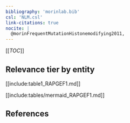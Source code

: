 ```yaml
---
bibliography: 'morinlab.bib'
csl: 'NLM.csl'
link-citations: true
nocite: |
  @morinFrequentMutationHistonemodifying2011, 
---
```


[[_TOC_]]




## Relevance tier by entity

[[include:table1_RAPGEF1.md]]





[[include:tables/mermaid_RAPGEF1.md]]

## References


